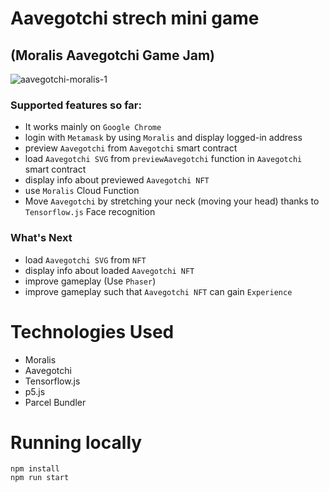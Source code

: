 # Aavegotchi strech mini game 
## (Moralis Aavegotchi Game Jam)

![aavegotchi-moralis-1](https://user-images.githubusercontent.com/86926500/132018421-8752a6be-36ea-41ec-b2ee-5bcee7f8a9be.gif)

### Supported features so far:
- It works mainly on `Google Chrome`
- login with `Metamask` by using `Moralis` and display logged-in address
- preview `Aavegotchi` from `Aavegotchi` smart contract
- load `Aavegotchi SVG` from `previewAavegotchi` function in `Aavegotchi` smart contract
- display info about previewed `Aavegotchi NFT`
- use `Moralis` Cloud Function
- Move `Aavegotchi` by stretching your neck (moving your head) thanks to `Tensorflow.js` Face recognition

### What's Next
- load `Aavegotchi SVG` from `NFT`
- display info about loaded `Aavegotchi NFT`
- improve gameplay (Use `Phaser`)
- improve gameplay such that `Aavegotchi NFT` can gain `Experience`

# Technologies Used
- Moralis
- Aavegotchi
- Tensorflow.js
- p5.js
- Parcel Bundler


# Running locally

```shel
npm install
npm run start
```
